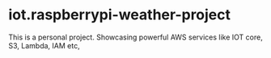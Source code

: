 # iot.raspberrypi-weather-project
This is a personal project. Showcasing powerful AWS services like IOT core, S3, Lambda, IAM etc,
